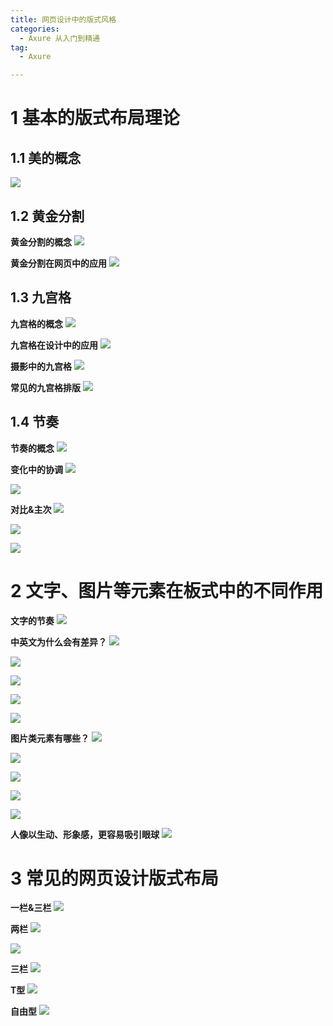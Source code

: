 ```yaml
---
title: 网页设计中的版式风格
categories:
  - Axure 从入门到精通
tag:
  - Axure

---
```


# 1 基本的版式布局理论
## 1.1 美的概念
![](http://o7m5xjmtl.bkt.clouddn.com/58177851decdde161f000013.png)


## 1.2 黄金分割
**黄金分割的概念**
![](http://o7m5xjmtl.bkt.clouddn.com/58177898decdde161f000014.png)


**黄金分割在网页中的应用**
![](http://o7m5xjmtl.bkt.clouddn.com/581778d1decdde161f000015.png)

## 1.3 九宫格
**九宫格的概念**
![](http://o7m5xjmtl.bkt.clouddn.com/5817790ddecdde161f000016.png)

**九宫格在设计中的应用**
![](http://o7m5xjmtl.bkt.clouddn.com/5817792bdecdde161f000017.png)

**摄影中的九宫格**
![](http://o7m5xjmtl.bkt.clouddn.com/58177948decdde161f000018.png)

**常见的九宫格排版**
![](http://o7m5xjmtl.bkt.clouddn.com/58177962decdde161f000019.png)

## 1.4 节奏
**节奏的概念**
![](http://o7m5xjmtl.bkt.clouddn.com/58177986decdde161f00001a.png)


**变化中的协调**
![](http://o7m5xjmtl.bkt.clouddn.com/58177998decdde161f00001b.png)

![](http://o7m5xjmtl.bkt.clouddn.com/581779d9decdde161f00001c.png)

**对比&主次**
![](http://o7m5xjmtl.bkt.clouddn.com/58177a06decdde161f00001d.png)

![](http://o7m5xjmtl.bkt.clouddn.com/58177a2edecdde161f00001e.png)

![](http://o7m5xjmtl.bkt.clouddn.com/58177a4ddecdde161f00001f.png)


# 2 文字、图片等元素在板式中的不同作用
**文字的节奏**
![](http://o7m5xjmtl.bkt.clouddn.com/58177ab4decdde161f000020.png)


**中英文为什么会有差异？**
![](http://o7m5xjmtl.bkt.clouddn.com/58177b22decdde161f000022.png)

![](http://o7m5xjmtl.bkt.clouddn.com/58177ae0decdde161f000021.png)

![](http://o7m5xjmtl.bkt.clouddn.com/58177b5cdecdde161f000023.png)

![](http://o7m5xjmtl.bkt.clouddn.com/58177b75decdde161f000024.png)

![](http://o7m5xjmtl.bkt.clouddn.com/58177b85decdde161f000025.png)


**图片类元素有哪些？**
![](http://o7m5xjmtl.bkt.clouddn.com/58177bacdecdde161f000026.png)

![](http://o7m5xjmtl.bkt.clouddn.com/58177bb6decdde161f000027.png)

![](http://o7m5xjmtl.bkt.clouddn.com/58177bc1decdde161f000028.png)

![](http://o7m5xjmtl.bkt.clouddn.com/58177bcbdecdde161f000029.png)

![](http://o7m5xjmtl.bkt.clouddn.com/58177bd7decdde161f00002a.png)


**人像以生动、形象感，更容易吸引眼球**
![](http://o7m5xjmtl.bkt.clouddn.com/58177bfcdecdde161f00002b.png)

# 3 常见的网页设计版式布局
**一栏&三栏**
![](http://o7m5xjmtl.bkt.clouddn.com/58177c35decdde161f00002c.png)


**两栏**
![](http://o7m5xjmtl.bkt.clouddn.com/58177c46decdde161f00002d.png)

![](http://o7m5xjmtl.bkt.clouddn.com/58177c5bdecdde161f00002e.png)

**三栏**
![](http://o7m5xjmtl.bkt.clouddn.com/58177d62decdde161f000033.png)

**T型**
![](http://o7m5xjmtl.bkt.clouddn.com/58177d7adecdde161f000034.png)

**自由型**
![](http://o7m5xjmtl.bkt.clouddn.com/58177d94decdde161f000035.png)

